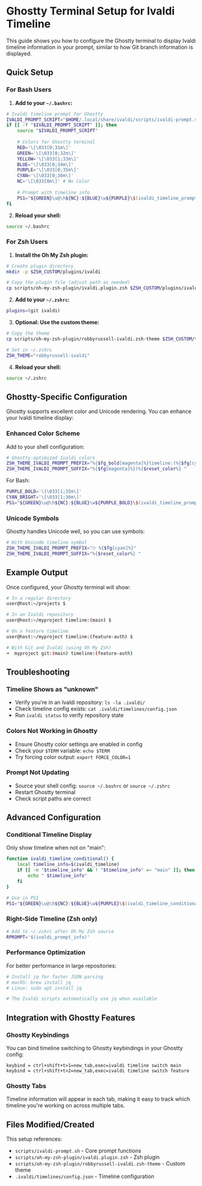 # Ghostty Terminal Setup for Ivaldi Timeline

This guide shows you how to configure the Ghostty terminal to display Ivaldi timeline information in your prompt, similar to how Git branch information is displayed.

## Quick Setup

### For Bash Users

1. **Add to your `~/.bashrc`:**
```bash
# Ivaldi timeline prompt for Ghostty
IVALDI_PROMPT_SCRIPT="$HOME/.local/share/ivaldi/scripts/ivaldi-prompt.sh"
if [[ -f "$IVALDI_PROMPT_SCRIPT" ]]; then
    source "$IVALDI_PROMPT_SCRIPT"
    
    # Colors for Ghostty terminal
    RED='\[\033[0;31m\]'
    GREEN='\[\033[0;32m\]'
    YELLOW='\[\033[1;33m\]'
    BLUE='\[\033[0;34m\]'
    PURPLE='\[\033[0;35m\]'
    CYAN='\[\033[0;36m\]'
    NC='\[\033[0m\]' # No Color
    
    # Prompt with timeline info
    PS1="${GREEN}\u@\h${NC}:${BLUE}\w${PURPLE}\$(ivaldi_timeline_prompt)${NC}\$ "
fi
```

2. **Reload your shell:**
```bash
source ~/.bashrc
```

### For Zsh Users

1. **Install the Oh My Zsh plugin:**
```bash
# Create plugin directory
mkdir -p $ZSH_CUSTOM/plugins/ivaldi

# Copy the plugin file (adjust path as needed)
cp scripts/oh-my-zsh-plugin/ivaldi.plugin.zsh $ZSH_CUSTOM/plugins/ivaldi/
```

2. **Add to your `~/.zshrc`:**
```bash
plugins=(git ivaldi)
```

3. **Optional: Use the custom theme:**
```bash
# Copy the theme
cp scripts/oh-my-zsh-plugin/robbyrussell-ivaldi.zsh-theme $ZSH_CUSTOM/themes/

# Set in ~/.zshrc
ZSH_THEME="robbyrussell-ivaldi"
```

4. **Reload your shell:**
```bash
source ~/.zshrc
```

## Ghostty-Specific Configuration

Ghostty supports excellent color and Unicode rendering. You can enhance your Ivaldi timeline display:

### Enhanced Color Scheme

Add to your shell configuration:

```bash
# Ghostty-optimized Ivaldi colors
ZSH_THEME_IVALDI_PROMPT_PREFIX="%{$fg_bold[magenta]%}timeline:(%{$fg[cyan]%}"
ZSH_THEME_IVALDI_PROMPT_SUFFIX="%{$fg[magenta]%})%{$reset_color%} "
```

For Bash:
```bash
PURPLE_BOLD='\[\033[1;35m\]'
CYAN_BRIGHT='\[\033[1;36m\]'
PS1="${GREEN}\u@\h${NC}:${BLUE}\w${PURPLE_BOLD}\$(ivaldi_timeline_prompt)${NC}\$ "
```

### Unicode Symbols

Ghostty handles Unicode well, so you can use symbols:

```bash
# With Unicode timeline symbol
ZSH_THEME_IVALDI_PROMPT_PREFIX="⏱ %{$fg[cyan]%}"
ZSH_THEME_IVALDI_PROMPT_SUFFIX="%{$reset_color%} "
```

## Example Output

Once configured, your Ghostty terminal will show:

```bash
# In a regular directory
user@host:~/projects $ 

# In an Ivaldi repository
user@host:~/myproject timeline:(main) $ 

# On a feature timeline
user@host:~/myproject timeline:(feature-auth) $ 

# With Git and Ivaldi (using Oh My Zsh)
➜  myproject git:(main) timeline:(feature-auth) 
```

## Troubleshooting

### Timeline Shows as "unknown"
- Verify you're in an Ivaldi repository: `ls -la .ivaldi/`
- Check timeline config exists: `cat .ivaldi/timelines/config.json`
- Run `ivaldi status` to verify repository state

### Colors Not Working in Ghostty
- Ensure Ghostty color settings are enabled in config
- Check your `$TERM` variable: `echo $TERM`
- Try forcing color output: `export FORCE_COLOR=1`

### Prompt Not Updating
- Source your shell config: `source ~/.bashrc` or `source ~/.zshrc`
- Restart Ghostty terminal
- Check script paths are correct

## Advanced Configuration

### Conditional Timeline Display
Only show timeline when not on "main":

```bash
function ivaldi_timeline_conditional() {
    local timeline_info=$(ivaldi_timeline)
    if [[ -n "$timeline_info" && ! "$timeline_info" =~ "main" ]]; then
        echo " $timeline_info"
    fi
}

# Use in PS1
PS1="${GREEN}\u@\h${NC}:${BLUE}\w${PURPLE}\$(ivaldi_timeline_conditional)${NC}\$ "
```

### Right-Side Timeline (Zsh only)
```bash
# Add to ~/.zshrc after Oh My Zsh source
RPROMPT='$(ivaldi_prompt_info)'
```

### Performance Optimization
For better performance in large repositories:

```bash
# Install jq for faster JSON parsing
# macOS: brew install jq
# Linux: sudo apt install jq

# The Ivaldi scripts automatically use jq when available
```

## Integration with Ghostty Features

### Ghostty Keybindings
You can bind timeline switching to Ghostty keybindings in your Ghostty config:

```
keybind = ctrl+shift+t>1=new_tab,exec=ivaldi timeline switch main
keybind = ctrl+shift+t>2=new_tab,exec=ivaldi timeline switch feature
```

### Ghostty Tabs
Timeline information will appear in each tab, making it easy to track which timeline you're working on across multiple tabs.

## Files Modified/Created

This setup references:
- `scripts/ivaldi-prompt.sh` - Core prompt functions
- `scripts/oh-my-zsh-plugin/ivaldi.plugin.zsh` - Zsh plugin
- `scripts/oh-my-zsh-plugin/robbyrussell-ivaldi.zsh-theme` - Custom theme
- `.ivaldi/timelines/config.json` - Timeline configuration
